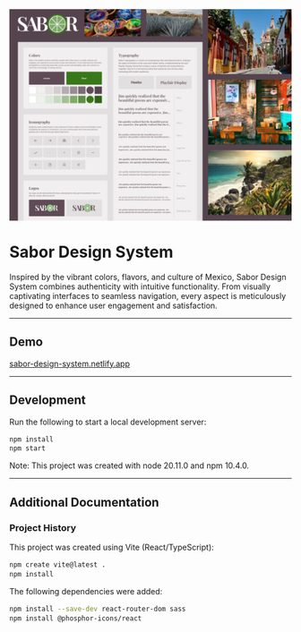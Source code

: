 <img src='src/assets/images/screenshots/sabor-design-system.jpg' style='display: block; margin: 0 auto 1rem; max-width: 100%;'>

# Sabor Design System

Inspired by the vibrant colors, flavors, and culture of Mexico, Sabor Design System combines authenticity with intuitive functionality. From visually captivating interfaces to seamless navigation, every aspect is meticulously designed to enhance user engagement and satisfaction.

---


## Demo

[sabor-design-system.netlify.app](https://sabor-design-system.netlify.app)

---


## Development

Run the following to start a local development server:

```bash
npm install
npm start
```

Note: This project was created with node 20.11.0 and npm 10.4.0.

---


## Additional Documentation

### Project History

This project was created using Vite (React/TypeScript):

```bash
npm create vite@latest .
npm install
```

The following dependencies were added:

```bash
npm install --save-dev react-router-dom sass
npm install @phosphor-icons/react
```

